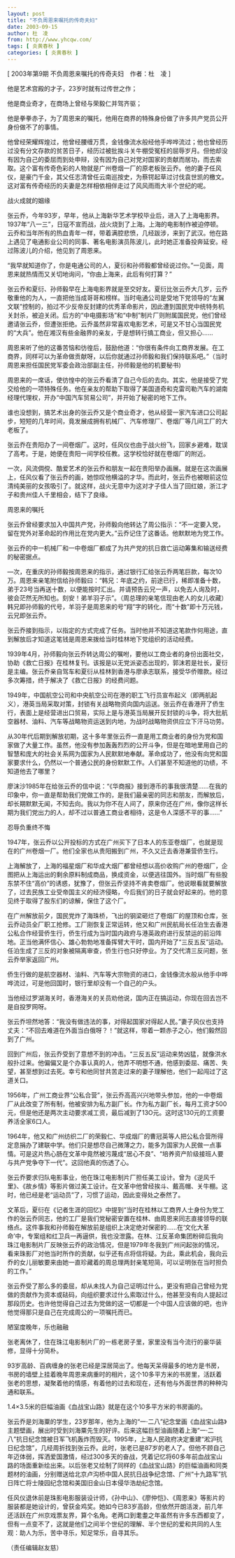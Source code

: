 ```yaml
---
layout: post
title: "不负周恩来嘱托的传奇夫妇"
date: 2003-09-15
author: 杜　凌
from: http://www.yhcqw.com/
tags: [ 炎黄春秋 ]
categories: [ 炎黄春秋 ]
---
```



[ 2003年第9期 不负周恩来嘱托的传奇夫妇　作者：杜　凌 ]

他是艺术宫殿的才子，23岁时就有过传世之作；

他是商业奇才，在商场上曾经与荣毅仁并驾齐驱；

他是拳拳赤子，为了周恩来的嘱托，他用在商界的特殊身份做了许多共产党员公开身份做不了的事情。


他曾经荣耀辉煌过，他曾经腰缠万贯，金钱像流水般经他手哗哗流过；他也曾经历过没有分文存款的贫苦日子，经历过被批挨斗关牛棚受冤枉的屈辱岁月。但他却没有因为自己的委屈而到处申辩，没有因为自己对党对国家的贡献而居功，而去索取。这个富有传奇色彩的人物就是广州卷烟一厂的原老板张云乔。他的妻子任风仪，是豪门千金，其父任志清曾任云南巡按史，为蔡锷起草过讨伐袁世凯的檄文。这对富有传奇经历的夫妻是怎样相依相伴走过了风风雨雨大半个世纪的呢。

战火成就的姻缘


张云乔，今年93岁，早年，他从上海新华艺术学校毕业后，进入了上海电影界。1937年“八一三”，日寇不宣而战，战火烧到了上海。上海的电影制作被迫停顿。云乔和当年所有的热血青年一样，带着满腔悲愤，几经跋涉，来到了武汉。他在路上遇见了电通影业公司的同事、著名电影演员陈波儿，此时她正准备投奔延安。经过陈波儿的介绍，他见到了周恩来。

“我早就知道你了，你是电通公司的人，夏衍和孙师毅都曾经说过你。”一见面，周恩来就热情而又关切地询问，“你由上海来，此后有何打算？”


张云乔和夏衍、孙师毅早在上海电影界就是至交好友。夏衍比张云乔大几岁，云乔敬重他的为人，一直把他当成哥哥和榜样。当时电通公司是受地下党领导的“左翼文联”控制的，拍过不少反帝反封建的优秀革命影片，因此遭到国民党中统特务机关封杀，被迫关闭。后方的“中电摄影场”和“中制”制片厂则附属国民党，他们曾经邀请张云乔，但遭张拒绝。云乔虽然非常喜欢电影艺术，可是又不甘心当国民党的“大兵”。他在湘汉有些金融界的亲友，于是想转行搞工商业，但又担心……


周恩来听了他的这番苦恼和彷徨后，鼓励他道：“你很有条件向工商界发展。在工商界，同样可以为革命做贡献呀，以后你就通过孙师毅和我们保持联系吧。”（当时周恩来担任国民党军委会政治部副主任，孙师毅是他的机要秘书)


周恩来的一席话，使彷惶中的张云乔看清了自己今后的去向。其实，他是接受了党交给他的一项特殊任务。他在亲友的帮助下取得了美国道奇和克雷司勒汽车的湖南经理代理权，开办“中国汽车贸易公司”，并开始了秘密的地下工作。

谁也没想到，搞艺术出身的张云乔又是个商业奇才，他从经营一家汽车进口公司起步，短短的几年时间，竟发展成拥有机械厂、汽车修理厂、卷烟厂等几间工厂的大老板了。

张云乔在贵阳办了一间卷烟厂。这时，任风仪也由于战火纷飞，回家乡避难，耽误了高考。于是，她便在贵阳一间学校任教。这学校恰好就在卷烟厂的附近。


一次，风流倜傥、酷爱艺术的张云乔和朋友一起在贵阳举办画展。就是在这次画展上，任风仪看了张云乔的画，她惊叹他横溢的才华。而此时，张云乔也被眼前这位清纯美丽的女孩吸引了。就这样，战火无意中为这对才子佳人当了回红娘，浙江才子和贵州佳人千里相会，结下了良缘。

周恩来的嘱托

张云乔曾经要求加入中国共产党，孙师毅向他转达了周公指示：“不一定要入党，留在党外对革命起的作用比在党内更大。”云乔记住了这番话。他默默地为党工作。

张云乔的中一机械厂和一中卷烟厂都成了为共产党的抗日救亡运动筹集和输送经费的秘密据点。


—次，在重庆的孙师毅按周恩来的指示，通过银行汇给张云乔两笔巨款，每次10万。周恩来亲笔附信给孙师毅曰：“韩兄：年底之约，前途已行，稀即准备十数，弟于23号当再送十数，以便能按时汇出。并请预告云兄一声，以免去人询及时，彼会茫然无所知也。刻安！弟羊羽子示”。（周总理的亲笔信现由老人的女儿收藏）韩兄即孙师毅的代号，羊羽子是周恩来的号“翔”字的转化，而“十数”即十万元钱，云兄即张云乔。

张云乔接到指示，以指定的方式完成了任务。当时他并不知道这笔款作何用途，直到解放后才知道这笔钱是周恩来拨给当时桂林地下党组织的活动经费。


1939年4月，孙师毅向张云乔转达周公的嘱咐，要他以工商业者的身份出面社交，协助《救亡日报》在桂林复刊。该报是以无党派姿态出现的，郭沫若是社长，夏衍是主编。张云乔亲自驾车和夏衍从桂林到香港与廖承志联系，接受华侨赠款。经过多次筹措，终于解决了《救亡日报》的经费问题。


1949年，中国航空公司和中央航空公司在港的职工飞行员宣布起义（即两航起义），港英当局采取对策，封锁有关战略物资向国内运送。张云乔在香港开了侨生行，表面上是经营进出口贸易，实际上是与港英当局展开反封锁的斗争，将大批航空器材、油料、汽车等战略物资运送到内地，为战时战略物资供应立下汗马功劳。


从30年代后期到解放初期，这十多年里张云乔一直是用工商业者的身份为党和国家做了大量工作。虽然，他没有参加轰轰烈烈的公开斗争，但是在暗地里用自己的智慧和庞大的社会关系网为国家为人民默默地奉献。革命成功了，他没有向党和国家要求什么，仍然以一个普通公民的身份默默工作。人们甚至不知道他的功绩，不知道他去了哪里？


廖沫沙1985年在给张云乔的信中说：“《华商报》接到港币的事我很清楚……在我的印象中，你一直是帮助我们党做工作的，是我们最亲密的同志和朋友，而解放后，却长期默默无闻，不知去向。我以为你不在人间了，原来你还在广州，像你这样长期为我们党出力的人，却不过以普通工商业者相待，这是令人深感不平的事……”

忍辱负重终不悔

1947年，张云乔以公开投标的方式在广州买下了日本人的东亚卷烟厂，也就是现在的广州卷烟一厂。他们全家也从贵阳搬到广州，不久又迁去香港兼营侨生行。


上海解放了，上海的福星烟厂和华成大烟厂都曾经想以高价收购广州的卷烟厂，企图把从上海运出的剩余原料制成商品，换成资金，以便逃往国外。当时烟厂有些股东禁不住“高价”的诱惑，犹豫了，但张云乔坚持不肯卖卷烟厂。他说眼看就要解放了，过去民族工业受帝国主义的经济侵略，今后我们的日子就会好起来的。他的意见终于取得了股东们的谅解，保住了这个厂。


在广州解放前夕，国民党炸了海珠桥，飞出的钢梁砸烂了卷烟厂的屋顶和仓库，张云乔动员全厂职工抢修。工厂刚恢复正常运转，他又和广州民航局长任泊生去香港公私合作经营侨生行，侨生行成为当时国内政府与港英政府进行反禁运的前沿阵地。正当他满怀信心、雄心勃勃地准备挥臂大干时，国内开始了“三反五反”运动。任泊生成了三反的对象被隔离审查，侨生行也只好停业。为了交代清三反问题，张云乔举家返回广州。

侨生行做的是航空器材、油料、汽车等大宗物资的进口，金钱像流水般从他手中哗哗流过，可是他回国时，银行里却没有一个自己的户头。

当他经过罗湖海关时，香港海关的关员劝他说，国内正在搞运动，你现在回去岂不是自投罗网呀。


张云乔坦然地答：“我没有做违法的事，对得起国家对得起人民。”妻子风仪也支持丈夫：“不回去难道在外面当白俄呀？！”就这样，带着一颗赤子之心，他们毅然回到了广州。


回到广州后，张云乔受到了意想不到的冲击。“三反五反”运动来势凶猛，就像洪水般扑过来。他偏偏又是个办事认真的人，他弄不明想不通，他感到委屈、痛苦、失望，甚至想到过去死。幸亏和他同甘共苦走过来的妻子理解他，他们一起闯过了这道关口。


1956年，广州工商业界“公私合营”，张云乔高高兴兴地带头参加，他的一中卷烟厂从此改变了所有制，他被安排为私方副厂长。作为私方副厂长，每月工资才500元，但是他还是两次主动要求减工资，最后减到了13O元。这时这130元的工资要养活全家6口人。


1964年，他又和广州纺织二厂的荣毅仁、华成烟厂的曹冠英等人把公私合营所得定息捐办了建联中学。他们只是想尽自己微薄之力，能多为国家为人民做一点事情。可是这片热心肠在文革中竟然被污蔑成“居心不良”、“培养资产阶级接班人要与共产党争夺下一代”。这回他真的伤透了心。


张云乔要求归队电影事业，他在珠江电影制片厂担任美工设计。曾为《逆风千里》、《故乡情》等影片做过美工设计。在文革中他曾经挨斗、戴高帽、关牛棚。这时，他已经是老“运动员”了，习惯了运动，因此变得处之泰然了。


文革后，夏衍在《记者生涯的回忆》中提到“当时在桂林以工商界人士身份为党工作的张云乔同志，他的工厂是我们党秘密安置在桂林、由周恩来同志直接领导的联络点。这件事我和孙师毅在解放前是组织上决定绝对保密的……在‘文化大革命’中，专案组和红卫兵一再逼供，我也没泄露。在林、江反革命集团粉碎后我向珠江电影制片厂反映张云乔的政治情况，但是1979年冬我到广州问起张的情况，看来珠影厂对他当时所作的贡献，似乎还有点将信将疑。为此，乘此机会，我向云乔的女儿丽敏要来由她一直珍藏着的周总理两封亲笔短简，可以证明张在当时担负的工作。”


张云乔受了那么多的委屈，却从未找人为自己证明过什么，更没有把自己曾经为党做的贡献作为资本或砝码，向组织要求过什么索取过什么，他甚至没有向人提起过那段历史。也许他觉得自己过去为党做的这一切都是一个中国人应该做的吧，也许他觉得那只是自己在完成周公的一项嘱托而已。

陋室度晚年，乐也融融

张老离休了，住在珠江电影制片厂的一栋老房子里，家里没有当今流行的豪华装修，显得十分简朴。


93岁高龄、百病缠身的张老已经是深居简出了。他每天呆得最多的地方是书房，书房的墙壁上挂着晚年周恩来病重时的相片，这个10多平方米的书房里，活跃着张老的思想，凝聚着他的情感，有着他的过去和现在，还有他与外面世界的种种沟通和联系。

1.4×3.5米的巨幅油画《血战宝山路》就是在这个10多平方米的书房画的。


张云乔是刘海粟的学生，23岁那年，他为上海的“一·二八”纪念堂画《血战宝山路》主题壁画，展出时受到刘海粟先生的好评。后来这幅巨型油画随着上海“一·二八”抗日纪念馆被日军飞机轰炸而毁灭。1995年，上海人民政府决定重建“淞沪抗日纪念馆”，几经周折找到张云乔。此时，张老已是87岁的老人了。但他不顾自己年迈体弱，挥洒爱国激情，经过300多天的奋战，凭着记忆将60多年前血战宝山路的场面重新绘出来。以后张老又绘制了同样的《血战宝山路》的巨幅油画和同类题材的油画，分别赠送给北京卢沟桥中国人民抗日战争纪念馆、广州“十九路军”抗日阵亡将士陵园纪念馆和美国旧金山日本侵华浩劫纪念馆。


任风仪退休前是珠影电影服装设计师，《孙中山》、《廖仲恺》、《周恩来》等影片的服装都是她设计的，曾获金鸡奖。她如今已83岁高龄，但依然开朗活泼，前几年还活跃在广州京戏票友界，算个名角。老两口到耄耋之年虽然有许多东西都变了，但有一点变不了，这就是他们之间半个世纪的理解、半个世纪的爱和共同的人生观：助人为乐，苦中寻乐，知足常乐，自寻其乐。

（责任编辑赵友慈）


